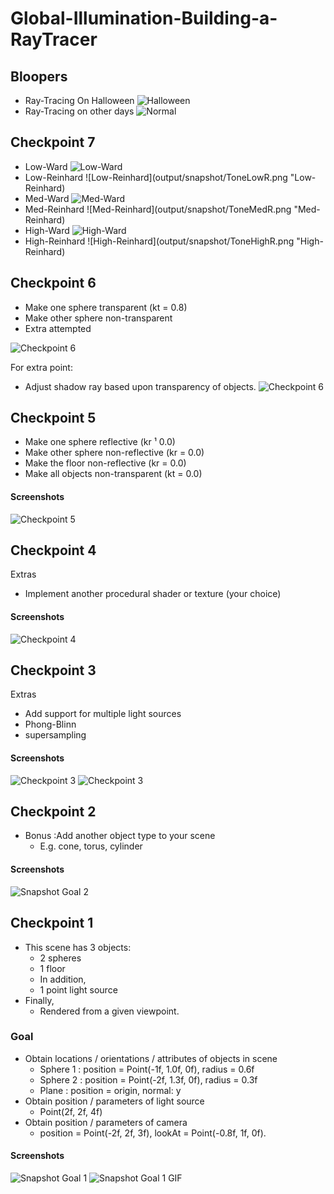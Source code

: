 # Global-Illumination-Building-a-RayTracer

## Bloopers
 - Ray-Tracing On Halloween
 ![Halloween](output/snapshot/accident(2).png "Halloween")
 - Ray-Tracing on other days
  ![Normal](output/snapshot/normal.png "Normal")

## Checkpoint 7
-  Low-Ward
![Low-Ward](output/snapshot/ToneLow.png "Low-Ward")
- Low-Reinhard
![Low-Reinhard](output/snapshot/ToneLowR.png "Low-Reinhard)
-  Med-Ward
![Med-Ward](output/snapshot/ToneMed.png "Med-Ward")
- Med-Reinhard
![Med-Reinhard](output/snapshot/ToneMedR.png "Med-Reinhard)
-  High-Ward
![High-Ward](output/snapshot/ToneHigh.png "High-Ward")
- High-Reinhard
![High-Reinhard](output/snapshot/ToneHighR.png "High-Reinhard)

## Checkpoint 6
-  Make one sphere transparent (kt = 0.8)
-  Make other sphere non-transparent
-  Extra attempted

![Checkpoint 6](output/snapshot/ch6.png "Checkpoint 6")

For extra point:
- Adjust shadow ray based upon transparency of objects.
![Checkpoint 6](output/snapshot/ch6ex.png "Checkpoint 6 extra")

## Checkpoint 5
- Make one sphere reflective (kr ¹ 0.0)
- Make other sphere non-reflective (kr = 0.0)
- Make the floor non-reflective (kr = 0.0)
- Make all objects non-transparent (kt = 0.0)


#### Screenshots
![Checkpoint 5](output/snapshot/c5.png "Checkpoint 5")


## Checkpoint 4
Extras
- Implement another procedural shader or texture (your
choice)

#### Screenshots
![Checkpoint 4](output/snapshot/c4.png "Checkpoint 4")

## Checkpoint 3
Extras
- Add support for multiple light sources
- Phong-Blinn
- supersampling

#### Screenshots
![Checkpoint 3](output/snapshot/c3.png "Checkpoint 3")
![Checkpoint 3](output/snapshot/c3m.png "Multiple light sources")


## Checkpoint 2
- Bonus :Add another object type to your scene
    - E.g. cone, torus, cylinder
 

#### Screenshots
![Snapshot Goal 2](output/snapshot/checkpoint2.png "Snapshot Goal 2")



## Checkpoint 1
- This scene has 3 objects:
    - 2 spheres
    - 1 floor
    - In addition,
    - 1 point light source
- Finally,
    - Rendered from a given viewpoint.

### Goal
- Obtain locations / orientations / attributes of objects in scene
    -  Sphere 1 : position = Point(-1f, 1.0f, 0f), radius = 0.6f
    -  Sphere 2 : position = Point(-2f, 1.3f, 0f), radius = 0.3f
    -  Plane : position = origin, normal: y 
- Obtain position / parameters of light source
    -  Point(2f, 2f, 4f)
- Obtain position / parameters of camera
    -  position = Point(-2f, 2f, 3f), lookAt = Point(-0.8f, 1f, 0f).  
 

#### Screenshots
![Snapshot Goal 1](output/snapshot/output.png "Snapshot Goal 1")
![Snapshot Goal 1 GIF](output/snapshot/output.gif "Snapshot Goal 1 GIF")
